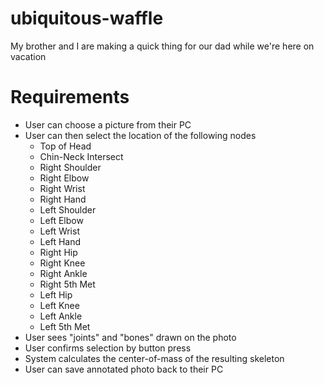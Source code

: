 # ubiquitous-waffle
My brother and I are making a quick thing for our dad while we're here on vacation 

# Requirements

* User can choose a picture from their PC
* User can then select the location of the following nodes
  * Top of Head
  * Chin-Neck Intersect
  * Right Shoulder
  * Right Elbow
  * Right Wrist
  * Right Hand
  * Left Shoulder
  * Left Elbow
  * Left Wrist
  * Left Hand
  * Right Hip
  * Right Knee
  * Right Ankle
  * Right 5th Met
  * Left Hip
  * Left Knee
  * Left Ankle
  * Left 5th Met
* User sees "joints" and "bones" drawn on the photo
* User confirms selection by button press
* System calculates the center-of-mass of the resulting skeleton
* User can save annotated photo back to their PC